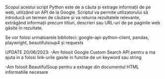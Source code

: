 Scopul acestui script Python este de a căuta și extrage informații de pe web, utilizând un API de la Google. 
Scriptul va permite utilizatorului să introducă un termen de căutare și va returna rezultatele relevante, extrăgând informații precum titluri, 
descrieri sau URL-uri de pe paginile web găsite în rezultate.

 Se vor folosi urmatoarele biblioteci: google-api-python-client, pandas, playwright, beautifulsoup4 și requests

UPDATE 20/06/2023: 
-Am folosit Google Custom Search API pentru a ma ajuta in a folosi link-urile gasite in functie de un keyword sau string

-Am folosit BeautifulSoup pentru a extrage din documentul HTML informatiile necesare
